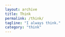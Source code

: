 ```yaml
---
layout: archive
title: Think
permalink: /think/
tagline: "I always think."
category: "think"
---
```


